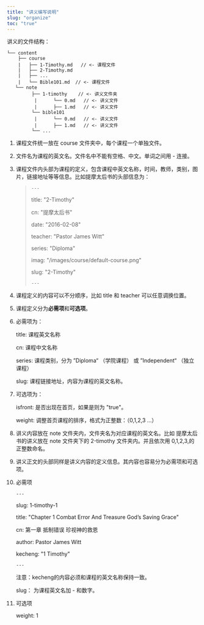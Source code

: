 ```yaml
---
title: "讲义编写说明"
slug: "organize"
toc: "true"
---
```


讲义的文件结构：

```
└── content
    ├── course
    |   ├── 1-Timothy.md   // <- 课程文件
    |   ├── 2-Timothy.md
    |   ├── ...
    |   └── Bible101.md  // <- 课程文件
   └── note
         ├── 1-timothy    // <- 讲义文件夹
          |      └── 0.md   // <- 讲义文件
          |      ├── 1.md   // <- 讲义文件
         └── bible101   
          |      └── 0.md   // <- 讲义文件
          |      ├── 1.md   // <- 讲义文件 
         └── ...
```
1. 课程文件统一放在 course 文件夹中，每个课程一个单独文件。
2. 文件名为课程的英文名。文件名中不能有空格、中文。单词之间用 - 连接。
3. 课程文件内头部为课程的定义，包含课程中英文名称，时间，教师，类别，图片，链接地址等等信息。比如提摩太后书的头部信息为：
  
    > ```---```
    > 
    > title: "2-Timothy"
    > 
    > cn: "提摩太后书"
    > 
    > date: "2016-02-08"
    > 
    > teacher: "Pastor James Witt"
    > 
    > series: "Diploma"
    > 
    > imag: "/images/course/default-course.png"
    > 
    > slug: "2-Timothy"
    > 
    > ```---```

4. 课程定义的内容可以不分顺序，比如 title 和 teacher 可以任意调换位置。
5. 课程定义分为**必需项**和**可选项**。
6. 必需项为：

    title: 课程英文名称

    cn: 课程中文名称

    series: 课程类别，分为 ”Diploma“ （学院课程） 或 ”Independent“ （独立课程）

    slug: 课程链接地址，内容为课程的英文名称。

7. 可选项为：
    
    isfront: 是否出现在首页，如果是则为 "true"。

    weight: 调整首页课程的排序，格式为正整数：（0,1,2,3 ...）
8. 讲义内容放在 note 文件夹内，文件夹名为对应课程的英文名。比如 提摩太后书的讲义放在 note 文件夹下的 2-timothy 文件夹内。并且依次用 0,1,2,3,的正整数命名。
9. 讲义正文的头部同样是讲义内容的定义信息。其内容也容易分为必需项和可选项。
10. 必需项

    ```---```

    slug: 1-timothy-1

    title: "Chapter 1 Combat Error And Treasure God’s Saving Grace" 

    cn: 第一章 抵制错误 珍视神的救恩

    author: Pastor James Witt

    kecheng: "1 Timothy" 

    ```---```

    注意：kecheng的内容必须和课程的英文名称保持一致。

    slug： 为课程英文名加 - 和数字。

11. 可选项

      weight: 1
